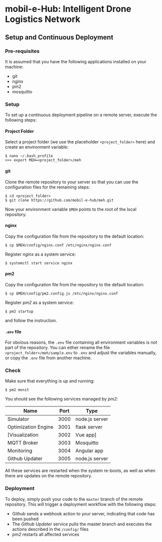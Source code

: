 # mobil-e-Hub: Intelligent Drone Logistics Network
## Setup and Continuous Deployment
### Pre-requisites
It is assumed that you have the following applications installed on your machine:
- git
- nginx
- pm2
- mosquitto

### Setup
To set up a continuous deployment pipeline on a remote server, execute the following steps:

#### Project Folder
Select a project folder (we use the placeholder `<project_folder>` here) and create an environment variable:
```
$ nano ~/.bash_profile
>>> export MEH=<project_folder>/meh
```

#### git
Clone the remote repository to your server so that you can use the configuration files for the remaining steps:
```
$ cd <project_folder>
$ git clone https://github.com/mobil-e-hub/meh.git
```
Now your environment variable `$MEH` points to the root of the local repository.

#### nginx
Copy the configuration file from the repository to the default location:
```
$ cp $MEH/config/nginx.conf /etc/nginx/nginx.conf
```

Register _nginx_ as a system service:
```
$ systemctl start service nginx
```

#### pm2
Copy the configuration file from the repository to the default location:
```
$ cp $MEH/config/pm2.config.js /etc/nginx/nginx.conf
```

Register _pm2_ as a system service:

```
$ pm2 startup
```
and follow the instruction.

#### `.env` file
For obvious reasons, the `.env` file containing all environment variables is not part of the repository. You can either rename the file `<project_folder>/meh/sample.env` to `.env` and adjust the variables manually, or copy the `.env` file from another machine.

### Check
Make sure that everything is up and running:
```
$ pm2 monit
```

You should see the following services managed by _pm2_:

Name                | Port | Type
--------------------|------|-----
Simulator           | 3000 | node.js server
Optimization Engine | 3001 | flask server
[Visualization       | 3002 | Vue app]
MQTT Broker         | 3003 | Mosquitto
Monitoring          | 3004 | Angular app
Github Updater      | 3005 | node.js server

All these services are restarted when the system re-boots, as well as when there are updates on the remote repository.


### Deployment
To deploy, simply push your code to the `master` branch of the remote repository. This will trigger a deployment workflow with the following steps:
- Github sends a webhook action to your server, indicating that code has been pushed
- The _Github Updater_ service pulls the master branch and executes the actions described in the `/config/` files
- _pm2_ restarts all affected services
